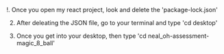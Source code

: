 !. Once you open my react project, look and delete the 'package-lock.json'

2. After deleating the JSON file, go to your terminal and type 'cd desktop'

3. Once you get into your desktop, then type 'cd neal_oh-assessment-magic_8_ball'  
